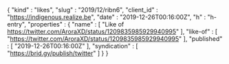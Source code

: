{
  "kind" : "likes",
  "slug" : "2019/12/ribn6",
  "client_id" : "https://indigenous.realize.be",
  "date" : "2019-12-26T00:16:00Z",
  "h" : "h-entry",
  "properties" : {
    "name" : [ "Like of https://twitter.com/AroraXD/status/1209835985929940995" ],
    "like-of" : [ "https://twitter.com/AroraXD/status/1209835985929940995" ],
    "published" : [ "2019-12-26T00:16:00Z" ],
    "syndication" : [ "https://brid.gy/publish/twitter" ]
  }
}

